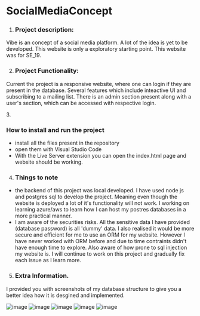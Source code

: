 # SocialMediaConcept

1. <h3> Project description: </h3> 
Vibe is an concept of a social media platform. A lot of the idea is yet to be developed. This website is only a exploratory starting point. This website was for SE_19. 

2. <h3> Project Functionality: </h3>
Current the project is a responsive website, where one can login if they are present in the database. Several features which include inteactive UI and subscribing to a mailing list. There is an admin section present along with a user's section, which can be accessed with respective login. 

3.<h3> How to install and run the project </h3>
 - install all the files present in the repository 
 - open them with Visual Studio Code 
 - With the Live Server extension you can open the index.html page and website should be working. 

4. <h3>Things to note </h3>
 - the backend of this project was local developed. I have used node js and postgres sql to develop the project. Meaning even though the website is deployed a lot of it's functionality will not work. I working on learning azure/aws to learn how I can host my postres databases in a more practical manner. 
 - I am aware of the securities risks. All the sensitive data I have provided (database password) is all 'dummy' data. I also realised it would be more secure and efficient for me to use an ORM for my website. However I have never worked with ORM before and due to time contraints didn't have enough time to explore. Also aware of how prone to sql injection my website is. I will continue to work on this project and gradually fix each issue as I learn more. 

5. <h3> Extra Information. </h3>
I provided you with screenshots of my database structure to give you a better idea how it is desgined and implemented. 


![image](https://github.com/user-attachments/assets/3663f43f-0dd2-4d6a-9b1e-d7740f86f8a0)
![image](https://github.com/user-attachments/assets/bbc58214-537e-4e7a-bada-4d5020def20e)
![image](https://github.com/user-attachments/assets/31cd24f4-e3ba-49ed-8661-40c5a0a6f85f)
![image](https://github.com/user-attachments/assets/8b46c7f7-bd4d-47e1-867a-47577457d3c5)
![image](https://github.com/user-attachments/assets/3e30920e-4d3a-4d99-adc1-4ddaaba99e47)




